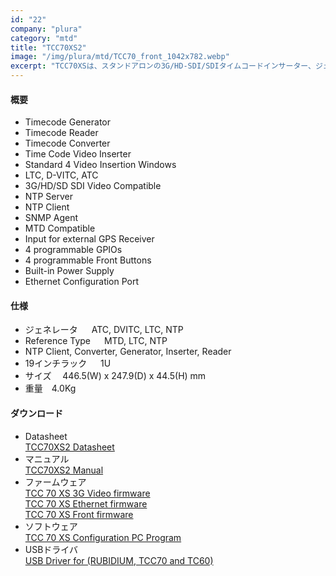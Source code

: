 ```yaml
---
id: "22"
company: "plura"
category: "mtd"
title: "TCC70XS2"
image: "/img/plura/mtd/TCC70_front_1042x782.webp"
excerpt: "TCC70XSは、スタンドアロンの3G/HD-SDI/SDIタイムコードインサーター、ジェネレーター、リーダー、コンバーターです。"
---
```

#### 概要
* Timecode Generator
* Timecode Reader
* Timecode Converter
* Time Code Video Inserter
* Standard 4 Video Insertion Windows
* LTC, D-VITC, ATC
* 3G/HD/SD SDI Video Compatible
* NTP Server
* NTP Client
* SNMP Agent
* MTD Compatible
* Input for external GPS Receiver
* 4 programmable GPIOs
* 4 programmable Front Buttons
* Built-in Power Supply
* Ethernet Configuration Port

#### 仕様
* ジェネレータ &emsp; ATC, DVITC, LTC, NTP 
* Reference Type &emsp;  MTD, LTC, NTP
* NTP Client, Converter, Generator, Inserter, Reader
* 19インチラック &emsp; 1U  
* サイズ &emsp;446.5(W) x 247.9(D) x 44.5(H) mm  
* 重量&emsp;4.0Kg  

#### ダウンロード
* Datasheet  
    [TCC70XS2 Datasheet](https://plurainc.com/files/downloads/timing-solutions/datasheet/deTCC70XSleaflet.pdf)  
* マニュアル  
    [TCC70XS2 Manual](https://plurainc.com/files/downloads/timing-solutions/manual/eTCC70XSManual.pdf)  
* ファームウェア  
    [TCC 70 XS 3G Video firmware](https://plurainc.com/files/downloads/timing-solutions/firmware/tcc70_3g-video.zip)  
    [TCC 70 XS Ethernet firmware](https://plurainc.com/files/downloads/timing-solutions/firmware/tcc70_ethernet.zip)  
    [TCC 70 XS Front firmware](https://plurainc.com/files/downloads/timing-solutions/firmware/tcc70_front.zip)  
* ソフトウェア  
    [TCC 70 XS Configuration PC Program](https://plurainc.com/files/downloads/timing-solutions/software/tcc70_config.zip)  
* USBドライバ  
    [USB Driver for (RUBIDIUM, TCC70 and TC60)](https://plurainc.com/files/downloads/timing-solutions/software/usb.zip)

